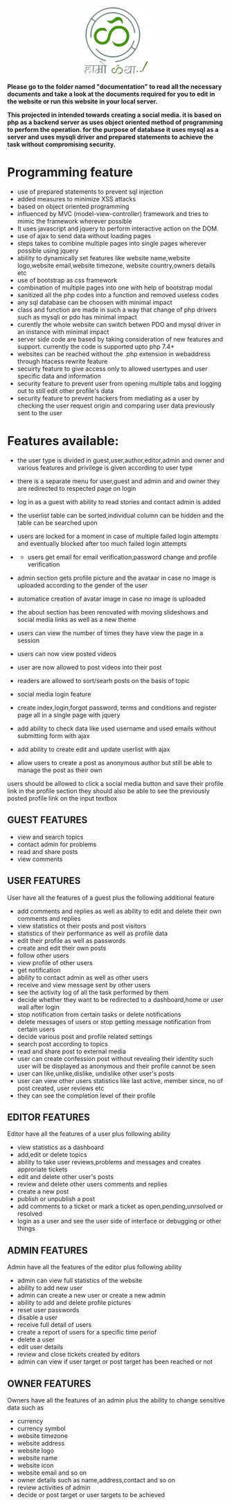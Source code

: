 

<p align="center"><img src="https://raw.githubusercontent.com/PBGyawali/social-media/main/static/images/logo/logo%20with%20words_4_02_01_21_4241.png" width="150"></p>

**Please go to the folder named "documentation" to read all the necessary documents and take a look at the 
documents required for you to edit in the website or run this website in your local server.**

**This projected in intended towards creating a social media. it is based on php as a backend server as uses object oriented method of programming to perform the operation. for the purpose of database it uses mysql as a server and uses mysqli driver and prepared statements to achieve the task without compromising security.**




# Programming feature
* use of prepared statements to prevent sql injection
* added measures to minimize XSS attacks
* based on object oriented programming
* influenced by MVC (model-view-controller) framework and tries to mimic the framework wherever possible
* It uses javascript and jquery to perform interactive action on the DOM.
* use of ajax to send data without loading pages
* steps takes to combine multiple pages into single pages wherever possible using jquery
* ability to dynamically set features like website name,website logo,website email,website timezone, website country,owners details etc
* use of bootstrap as css framework
* combination of multiple pages into one with help of bootstrap modal
* sanitized all the php codes into a function and removed useless codes
* any sql database can be choosen with minimal impact
* class and function are made in such a way that change of php drivers such as mysqli or pdo has minimal impact
* curently the whole website can switch betwen PDO and mysql driver in an instance with minimal impact
* server side code are based by taking consideration of new features and support. currently the code is supported upto php 7.4+
* websites can be reached without the .php extension in webaddress through htacess rewrite feature
* secuirty feature to give access only to allowed usertypes and user specific data and information
* security feature to prevent user from opening multiple tabs and logging out to still edit other profile's data
* security feature to prevent  hackers from mediating as a user by checking the user request origin and comparing user data previously sent to the user


# Features available:
* the user type is divided in guest,user,author,editor,admin and owner and various features and privilege is given according to user type
* there is a separate menu for user,guest and admin and and owner they are redirected to respected page on login
* log in as a guest with ability to read stories and contact admin is added
* the userlist table can be sorted,individual column can be hidden and the table can be searched upon
* users are locked for a moment in case of multiple failed login attempts and eventually blocked after too much failed login attempts
* * users get email for email verification,password change and profile verification



* admin section gets profile picture and the avataar in case no image is uploaded according to the gender of the user
* automatice creation of avatar image in case no image is uploaded
* the about section has been renovated with moving slideshows and social media links as well as a new theme
* users can view the number of times they have view the page in a session
* users can now view posted videos
* user are now allowed to post videos into their post
* readers are allowed to sort/searh posts on the basis of topic
* social media login feature
* create index,login,forgot password, terms and conditions and register page all in a single page with jquery
* add ability to check data like used username and used emails without submitting form with ajax
* add ability to create edit and update userlist with ajax



* allow users to create a post as anonymous author but still be able to manage the post as their own

users should be allowed to click a social media button and save their profile link in the profile section
they should also be able to see the previously posted profile link on the input textbox

## GUEST FEATURES
* view and search topics
* contact admin for problems
* read and share posts
* view comments 

## USER FEATURES
User have all the features of a guest plus the following additional feature
* add comments and replies as well as ability to edit and delete their own comments and replies
* view statistics ot their posts and post visitors
* statistics of their performance as well as profile data
* edit their profile as well as passwords
* create and edit their own posts
* follow other users
* view profile of other users
* get notification
* ability to contact admin as well as other users
* receive and view message sent by other users
* see the activity log of all the task performed by them
* decide whether they want to be redirected to a dashboard,home or user wall after login
* stop notification from certain tasks or delete notifications
* delete messages of users or stop getting message notification from certain users
* decide various post and profile related settings
* search post according to topics
* read and share post to external media
* user can create confession post without revealing their identity such user will be displayed as anonymous and their profile cannot be seen
* user can like,unlike,dislike, undislike other user's posts
* user can view other users statistics like last active, member since, no of post created, user reviews etc
* they can see the completion level of their profile



## EDITOR FEATURES
Editor have all the features of a user plus following ability
* view statistics as a dashboard
* add,edit or delete topics
* ability to take user reviews,problems and messages and creates approriate tickets
* edit and delete other user's posts
* review and delete other users comments and replies
* create a new post
* publish or unpublish a post
* add comments to a ticket or mark a ticket as open,pending,unrsolved or resolved
* login as a user and see the user side of interface or debugging or other things



##  ADMIN FEATURES
Admin have all the features of the editor plus following ability
* admin can view full statistics of the website
* ability to add new user
* admin can create a new user or create a new admin
* ability to add and delete profile pictures
* reset user passwords
* disable a user
* receive full detail of users
* create a report of users for a specific time periof
* delete a user
* edit user details
* review and close tickets created by editors
* admin can view if user target or post target has been reached or not


## OWNER FEATURES
Owners have all the features of an admin plus the ability to change sensitive data such as
* currency
* currency symbol
* website timezone
* website address
* website logo
* website name
* website icon
* website email and so on
* owner details such as name,address,contact and so on
* review activities of admin
* decide or post target or user targets to be achieved

